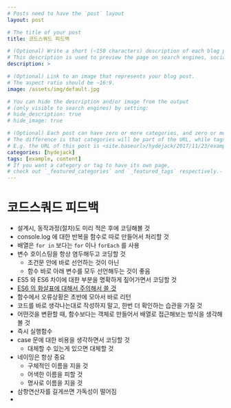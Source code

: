```yaml
---
# Posts need to have the `post` layout
layout: post

# The title of your post
title: 코드스쿼드 피드백

# (Optional) Write a short (~150 characters) description of each blog post.
# This description is used to preview the page on search engines, social media, etc.
description: >

# (Optional) Link to an image that represents your blog post.
# The aspect ratio should be ~16:9.
image: /assets/img/default.jpg

# You can hide the description and/or image from the output
# (only visible to search engines) by setting:
# hide_description: true
# hide_image: true

# (Optional) Each post can have zero or more categories, and zero or more tags.
# The difference is that categories will be part of the URL, while tags will not.
# E.g. the URL of this post is <site.baseurl>/hydejack/2017/11/23/example-content/
categories: [hydejack]
tags: [example, content]
# If you want a category or tag to have its own page,
# check out `_featured_categories` and `_featured_tags` respectively.- 
---
```


# 코드스쿼드 피드백

- 설계시, 동작과정(절차)도 미리 적은 후에 코딩해볼 것
- console.log 에 대한 반복을 함수로 따로 만들어서 처리할 것
- 배열은 `for in` 보다는 `for` 이나 `forEach` 를 사용
- 변수 호이스팅을 항상 염두해두고 코딩할 것
  - 조건문 안에 바로 선언하는 것이 아닌
  - 함수 바로 아래 변수를 모두 선언해두는 것이 좋음
- ES5 와 ES6 차이에 대한 부분을 명확하게 짚어가면서 코딩할 것
- [ES6 의 화살표에 대해서 주의해서 쓸 것](https://dmitripavlutin.com/when-not-to-use-arrow-functions-in-javascript/)
- 함수에서 오류상황은 초반에 모아서 바로 리턴
- 코드를 바로 생각나는대로 작성하지 말고, 한번 더 확인하는 습관을 가질 것
- 어떤것을 변환할 때, 함수보다는 객체로 만들어서 배열로 접근해보는 방식을 생각해볼 것
- 즉시 실행함수
- case 문에 대한 비용을 생각하면서 코딩할 것
  - 대체할 수 있는게 있으면 대체할 것
- 네이밍은 항상 중요
  - 구체적인 이름을 지을 것
  - 어색한 이름을 피할 것
  - 명사로 이름을 지을 것
- 삼항연산자를 길게쓰면 가독성이 떨어짐
- ​